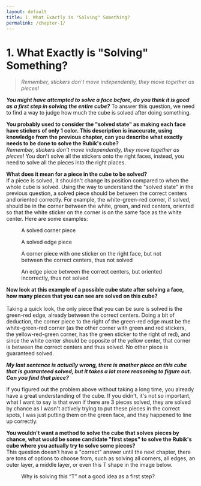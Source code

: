 ```yaml
---
layout: default
title: 1. What Exactly is "Solving" Something?
permalink: /chapter-1/
---
```


# 1. What Exactly is "Solving" Something?

> *Remember, stickers don't move independently, they move together as
> pieces!*

***You might have attempted to solve a face before, do you think it is
good as a first step in solving the entire cube?*** To answer this
question, we need to find a way to judge how much the cube is solved
after doing something.

**You probably used to consider the "solved state" as making each face
have stickers of only 1 color. This description is inaccurate, using
knowledge from the previous chapter, can you describe what exactly needs
to be done to solve the Rubik's cube?**\
*Remember, stickers don't move independently, they move together as
pieces!* You don't solve all the stickers onto the right faces, instead,
you need to solve all the pieces into the right places.

**What does it mean for a piece in the cube to be solved?**\
If a piece is solved, it shouldn't change its position compared to when
the whole cube is solved. Using the way to understand the "solved state"
in the previous question, a solved piece should be between the correct
centers and oriented correctly. For example, the white-green-red corner,
if solved, should be in the corner between the white, green, and red
centers, oriented so that the white sticker on the corner is on the same
face as the white center. Here are some examples:

<figure>

<figcaption>A solved corner piece</figcaption>
</figure>

<figure>

<figcaption>A solved edge piece</figcaption>
</figure>

<figure>

<figcaption>A corner piece with one sticker on the right face, but not
between the correct centers, thus not solved</figcaption>
</figure>

<figure>

<figcaption>An edge piece between the correct centers, but oriented
incorrectly, thus not solved</figcaption>
</figure>

**Now look at this example of a possible cube state after solving a
face, how many pieces that you can see are solved on this cube?**\
\
Taking a quick look, the only piece that you can be sure is solved is
the green-red edge, already between the correct centers. Doing a bit of
deduction, the corner piece to the right of the green-red edge must be
the white-green-red corner (as the other corner with green and red
stickers, the yellow-red-green corner, has the green sticker to the
right of red), and since the white center should be opposite of the
yellow center, that corner is between the correct centers and thus
solved. No other piece is guaranteed solved.

***My last sentence is actually wrong, there is another piece on this
cube that is guaranteed solved, but it takes a lot more reasoning to
figure out. Can you find that piece?***

If you figured out the problem above without taking a long time, you
already have a great understanding of the cube. If you didn't, it's not
so important, what I want to say is that even if there are 3 pieces
solved, they are solved by chance as I wasn't actively trying to put
these pieces in the correct spots, I was just putting them on the green
face, and they happened to line up correctly.

**You wouldn't want a method to solve the cube that solves pieces by
chance, what would be some candidate "first steps" to solve the Rubik's
cube where you actually try to solve some pieces?**\
This question doesn't have a "correct" answer until the next chapter,
there are tons of options to choose from, such as solving all corners,
all edges, an outer layer, a middle layer, or even this T shape in the
image below.

<figure>

<figcaption>Why is solving this “T” not a good idea as a first
step?</figcaption>
</figure>
